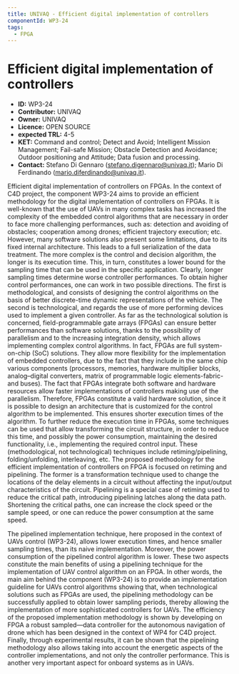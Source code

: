 ```yaml
---
title: UNIVAQ - Efficient digital implementation of controllers
componentId: WP3-24
tags:
  - FPGA
---
```


# Efficient digital implementation of controllers

- __ID:__ WP3-24
- __Contributor:__ UNIVAQ
- __Owner:__ UNIVAQ
- __Licence:__ OPEN SOURCE
- __expected TRL:__ 4-5
- __KET:__ Command and control; Detect and Avoid; Intelligent Mission Management; Fail-safe Mission; Obstacle Detection and Avoidance; Outdoor positioning and Attitude; Data fusion and processing.
- __Contact:__ Stefano Di Gennaro (stefano.digennaro@univaq.it); Mario Di Ferdinando (mario.diferdinando@univaq.it).

Efficient digital implementation of controllers on FPGAs.
In the context of C4D project, the component WP3-24 aims to provide an efficient methodology for the digital implementation of controllers on FPGAs. It is well-known that the use of UAVs in many complex tasks has increased the complexity of the embedded control algorithms that are necessary in order to face more challenging performances, such as: detection and avoiding of obstacles; cooperation among drones; efficient trajectory execution; etc. However, many software solutions also present some limitations, due to its fixed internal architecture. This leads to a full serialization of the data treatment. The more complex is the control and decision algorithm, the longer is its execution time. This, in turn, constitutes a lower bound for the sampling time that can be used in the specific application. Clearly, longer sampling times determine worse controller performances. To obtain higher control performances, one can work in two possible directions. The first is methodological, and consists of designing the control algorithms on the basis of better discrete-time dynamic representations of the vehicle. The second is technological, and regards the use of more performing devices used to implement a given controller. As far as the technological solution is concerned, field-programmable gate arrays (FPGAs) can ensure better performances than software solutions, thanks to the possibility of parallelism and to the increasing integration density, which allows implementing complex control algorithms. In fact, FPGAs are full system-on-chip (SoC) solutions. They allow more flexibility for the implementation of embedded controllers, due to the fact that they include in the same chip various components (processors, memories, hardware multiplier blocks, analog–digital converters, matrix of programmable logic elements-fabric-and buses). The fact that FPGAs integrate both software and hardware resources allow faster implementations of controllers making use of the parallelism. Therefore, FPGAs constitute a valid hardware solution, since it is possible to design an architecture that is customized for the control algorithm to be implemented. This ensures shorter execution times of the algorithm. To further reduce the execution time in FPGAs, some techniques can be used that allow transforming the circuit structure, in order to reduce this time, and possibly the power consumption, maintaining the desired functionality, i.e., implementing the required control input. These (methodological, not technological) techniques include retiming/pipelining, folding/unfolding, interleaving, etc. The proposed methodology for the efficient implementation of controllers on FPGA is focused on retiming and pipelining. The former is a transformation technique used to change the locations of the delay elements in a circuit without affecting the input/output characteristics of the circuit. Pipelining is a special case of retiming used to reduce the critical path, introducing pipelining latches along the data path. Shortening the critical paths, one can increase the clock speed or the sample speed, or one can reduce the power consumption at the same speed. 

The pipelined implementation technique, here proposed in the context of UAVs control (WP3-24), allows lower execution times, and hence smaller sampling times, than its naive implementation. Moreover, the power consumption of the pipelined control algorithm is lower. These two aspects constitute the main benefits of using a pipelining technique for the implementation of UAV control algorithm on an FPGA. In other words, the main aim behind the component (WP3-24) is to provide an implementation guideline for UAVs control algorithms showing that, when technological solutions such as FPGAs are used, the pipelining methodology can be successfully applied to obtain lower sampling periods, thereby allowing the implementation of more sophisticated controllers for UAVs. The efficiency of the proposed implementation methodology is shown by developing on FPGA a robust sampled—data controller for the autonomous navigation of drone which has been designed in the context of WP4 for C4D project. Finally, through experimental results, it can be shown that the pipelining methodology also allows taking into account the energetic aspects of the controller implementations, and not only the controller performance. This is another very important aspect for onboard systems as in UAVs. 
